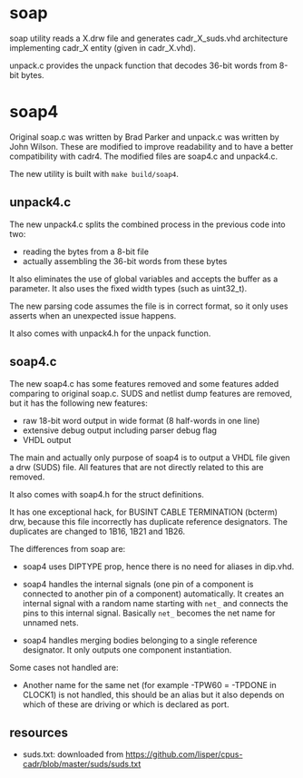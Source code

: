 
# soap

soap utility reads a X.drw file and generates cadr_X_suds.vhd architecture implementing cadr_X entity (given in cadr_X.vhd).

unpack.c provides the unpack function that decodes 36-bit words from 8-bit bytes.

# soap4

Original soap.c was written by Brad Parker and unpack.c was written by John Wilson. These are modified to improve readability and to have a better compatibility with cadr4. The modified files are soap4.c and unpack4.c.

The new utility is built with `make build/soap4`.

## unpack4.c 

The new unpack4.c splits the combined process in the previous code into two:

- reading the bytes from a 8-bit file
- actually assembling the 36-bit words from these bytes

It also eliminates the use of global variables and accepts the buffer as a parameter. It also uses the fixed width types (such as uint32_t).

The new parsing code assumes the file is in correct format, so it only uses asserts when an unexpected issue happens.

It also comes with unpack4.h for the unpack function.

## soap4.c

The new soap4.c has some features removed and some features added comparing to original soap.c. SUDS and netlist dump features are removed, but it has the following new features:

- raw 18-bit word output in wide format (8 half-words in one line)
- extensive debug output including parser debug flag
- VHDL output

The main and actually only purpose of soap4 is to output a VHDL file given a drw (SUDS) file. All features that are not directly related to this are removed.

It also comes with soap4.h for the struct definitions.

It has one exceptional hack, for BUSINT CABLE TERMINATION (bcterm) drw, because this file incorrectly has duplicate reference designators. The duplicates are changed to 1B16, 1B21 and 1B26.

The differences from soap are:

- soap4 uses DIPTYPE prop, hence there is no need for aliases in dip.vhd.

- soap4 handles the internal signals (one pin of a component is connected to another pin of a component) automatically. It creates an internal signal with a random name starting with `net_` and connects the pins to this internal signal. Basically `net_` becomes the net name for unnamed nets.

- soap4 handles merging bodies belonging to a single reference designator. It only outputs one component instantiation.

Some cases not handled are:

- Another name for the same net (for example -TPW60 = -TPDONE in CLOCK1) is not handled, this should be an alias but it also depends on which of these are driving or which is declared as port.

## resources

- suds.txt: downloaded from https://github.com/lisper/cpus-cadr/blob/master/suds/suds.txt